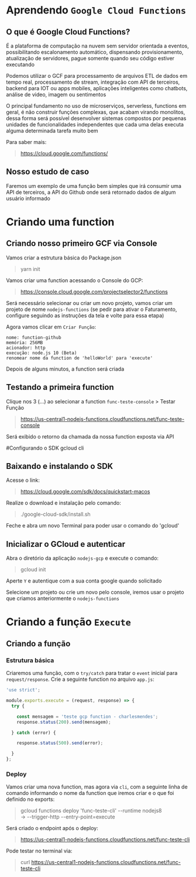 # Aprendendo `Google Cloud Functions`
## O que é Google Cloud Functions?
É a plataforma de computação na nuvem sem servidor orientada a eventos, possibilitando escalonamento automático, dispensando provisionamento, atualização de servidores, pague somente quando seu código estiver executando

Podemos utilizar o GCF para processamento de arquivos ETL de dados em tempo real, processamento de stream, integração com API de terceiros, backend para IOT ou apps mobiles, aplicações inteligentes como chatbots, análise de video, imagem ou sentimentos

O principal fundamento no uso de microserviços, serverless, functions em geral, é não construir funções complexas, que acabam virando monolitos, dessa forma será possível desenvolver sistemas compostos por pequenas unidades de funcionalidades independentes que cada uma delas executa alguma determinada tarefa muito bem

Para saber mais:
> https://cloud.google.com/functions/

## Nosso estudo de caso
Faremos um exemplo de uma função bem simples que irá consumir uma API de terceiros, a API do Github onde será retornado dados de algum usuário informado

# Criando uma function
## Criando nosso primeiro GCF via Console
Vamos criar a estrutura básica do Package.json
> yarn init

Vamos criar uma function acessando o Console do GCP:
> https://console.cloud.google.com/projectselector2/functions

Será necessário selecionar ou criar um novo projeto, vamos criar um projeto de nome `nodejs-functions` (se pedir para ativar o Faturamento, configure seguindo as instruções da tela e volte para essa etapa)

Agora vamos clicar em `Criar Função`:
```
nome: function-github
memória: 256MB
acionador: http
execução: node.js 10 (Beta)
renomear nome da function de 'helloWorld' para 'execute'
```

Depois de alguns minutos, a function será criada

## Testando a primeira function
Clique nos 3 (...) ao selecionar a function `func-teste-console` > Testar Função
> https://us-central1-nodejs-functions.cloudfunctions.net/func-teste-console

Será exibido o retorno da chamada da nossa function exposta via API

#Configurando o SDK gcloud cli
## Baixando e instalando o SDK
Acesse o link:
> https://cloud.google.com/sdk/docs/quickstart-macos

Realize o download e instalação pelo comando:
> ./google-cloud-sdk/install.sh

Feche e abra um novo Terminal para poder usar o comando do 'gcloud'

## Inicializar o GCloud e autenticar
Abra o diretório da aplicação `nodejs-gcp` e execute o comando:
> gcloud init

Aperte `Y` e autentique com a sua conta google quando solicitado

Selecione um projeto ou crie um novo pelo console, iremos usar o projeto que criamos anteriormente o `nodejs-functions`

# Criando a função `Execute`
## Criando a função
### Estrutura básica
Criaremos uma função, com o `try/catch` para tratar o `event` inicial para `request/response`. Crie a seguinte function no arquivo `app.js`:

```js
'use strict';

module.exports.execute = (request, response) => {
  try {

    const mensagem = 'teste gcp function - charlesmendes';
    response.status(200).send(mensagem);

  } catch (error) {

    response.status(500).send(error);

  }
};
```
### Deploy
Vamos criar uma nova function, mas agora via `cli`, com a seguinte linha de comando informando o nome da function que iremos criar e o que foi definido no exports:
> gcloud functions deploy 'func-teste-cli' --runtime nodejs8 \
> -> --trigger-http --entry-point=execute

Será criado o endpoint após o deploy:
> https://us-central1-nodejs-functions.cloudfunctions.net/func-teste-cli

Pode testar no terminal via:
> curl https://us-central1-nodejs-functions.cloudfunctions.net/func-teste-cli
